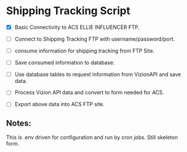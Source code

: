 # Shipping Tracking Script

- [x] Basic Connectivity to ACS ELLIE INFLUENCER FTP.
- [ ] Connect to Shipping Tracking FTP with username/password/port.
- [ ] consume information for shipping tracking from FTP Site.
- [ ] Save consumed information to database.
- [ ] Use database tables to request information from VizionAPI and save data.
- [ ] Process Vizion API data and convert to form needed for ACS.
- [ ] Export above data into ACS FTP site.


## Notes: 
This is .env driven for configuration and run by cron jobs. Still skeleton form.
